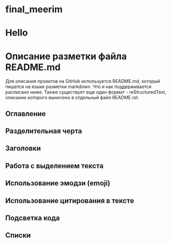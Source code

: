﻿# final_meerim
# Hello
# Описание разметки файла README.md
Для описания проектов на GitHub используется README.md, который пишется на языке разметки markdown. Что и как поддерживается расписано ниже. Также существует еще один формат - reStructuredText, описание которого вынесено в отдельный файл README.rst.
## Оглавление
Разделительная черта
--
Заголовки
--
Работа с выделением текста
--
Использование эмодзи (emoji)
--
Использование цитирования в тексте
--
Подсветка кода
--
Списки
--
